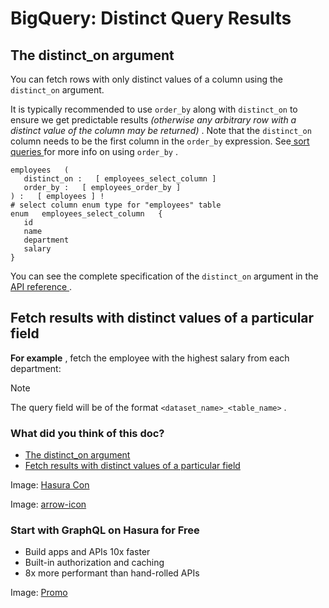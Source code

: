 # BigQuery: Distinct Query Results

## The distinct_on argument​

You can fetch rows with only distinct values of a column using the `distinct_on` argument.

It is typically recommended to use `order_by` along with `distinct_on` to ensure we get predictable results *(otherwise any arbitrary row with
a distinct value of the column may be returned)* . Note that the `distinct_on` column needs to be the first column in the `order_by` expression. See[ sort queries ](https://hasura.io/docs/latest/queries/bigquery/sorting/)for more info on
using `order_by` .

```
employees   (
   distinct_on :   [ employees_select_column ]
   order_by :   [ employees_order_by ]
) :   [ employees ] !
# select column enum type for "employees" table
enum   employees_select_column   {
   id
   name
   department
   salary
}
```

You can see the complete specification of the `distinct_on` argument in
the[ API reference ](https://hasura.io/docs/latest/api-reference/graphql-api/query/#distinctonexp).

## Fetch results with distinct values of a particular field​

 **For example** , fetch the employee with the highest salary from each
department:

Note

The query field will be of the format `<dataset_name>_<table_name>` .

### What did you think of this doc?

- [ The distinct_on argument ](https://hasura.io/docs/latest/queries/bigquery/distinct-queries/#the-distinct_on-argument)
- [ Fetch results with distinct values of a particular field ](https://hasura.io/docs/latest/queries/bigquery/distinct-queries/#fetch-results-with-distinct-values-of-a-particular-field)


Image: [ Hasura Con ](https://res.cloudinary.com/dh8fp23nd/image/upload/v1686154570/hasura-con-2023/has-con-light-date_r2a2ud.png)

Image: [ arrow-icon ](https://res.cloudinary.com/dh8fp23nd/image/upload/v1683723549/main-web/chevron-right_ldbi7d.png)

### Start with GraphQL on Hasura for Free

- Build apps and APIs 10x faster
- Built-in authorization and caching
- 8x more performant than hand-rolled APIs


Image: [ Promo ](https://hasura.io/docs/assets/images/hasura-free-ff60e409244e0ea12b5a3045d1a9096b.png)